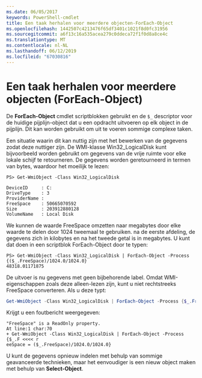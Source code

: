 ```yaml
---
ms.date: 06/05/2017
keywords: PowerShell-cmdlet
title: Een taak herhalen voor meerdere objecten-ForEach-Object
ms.openlocfilehash: 1442507c4213476f65df3401c1021f8d0fc31956
ms.sourcegitcommit: a6f13c16a535acea279c0ddeca72f1f0d8a8ce4c
ms.translationtype: MT
ms.contentlocale: nl-NL
ms.lasthandoff: 06/12/2019
ms.locfileid: "67030816"
---
```

# <a name="repeating-a-task-for-multiple-objects-foreach-object"></a>Een taak herhalen voor meerdere objecten (ForEach-Object)

De **ForEach-Object** cmdlet scriptblokken gebruikt en de `$_` descriptor voor de huidige pijplijn-object dat u een opdracht uitvoeren op elk object in de pijplijn. Dit kan worden gebruikt om uit te voeren sommige complexe taken.

Een situatie waarin dit kan nuttig zijn met het bewerken van de gegevens zodat deze nuttiger zijn. De WMI-klasse Win32_LogicalDisk kunt bijvoorbeeld worden gebruikt om gegevens van de vrije ruimte voor elke lokale schijf te retourneren. De gegevens worden geretourneerd in termen van bytes, waardoor het moeilijk te lezen:

```
PS> Get-WmiObject -Class Win32_LogicalDisk

DeviceID     : C:
DriveType    : 3
ProviderName :
FreeSpace    : 50665070592
Size         : 203912880128
VolumeName   : Local Disk
```

We kunnen de waarde FreeSpace omzetten naar megabytes door elke waarde te delen door 1024 tweemaal te gebruiken. na de eerste afdeling, de gegevens zich in kilobytes en na het tweede getal is in megabytes. U kunt dat doen in een scriptblok ForEach-Object door te typen:

```
PS> Get-WmiObject -Class Win32_LogicalDisk | ForEach-Object -Process {($_.FreeSpace)/1024.0/1024.0}
48318.01171875
```

De uitvoer is nu gegevens met geen bijbehorende label. Omdat WMI-eigenschappen zoals deze alleen-lezen zijn, kunt u niet rechtstreeks FreeSpace converteren. Als u deze typt:

```powershell
Get-WmiObject -Class Win32_LogicalDisk | ForEach-Object -Process {$_.FreeSpace = ($_.FreeSpace)/1024.0/1024.0}
```

Krijgt u een foutbericht weergegeven:

```output
"FreeSpace" is a ReadOnly property.
At line:1 char:70
+ Get-WmiObject -Class Win32_LogicalDisk | ForEach-Object -Process {$_.F <<<< r
eeSpace = ($_.FreeSpace)/1024.0/1024.0}
```

U kunt de gegevens opnieuw indelen met behulp van sommige geavanceerde technieken, maar het eenvoudiger is een nieuw object maken met behulp van **Select-Object**.
